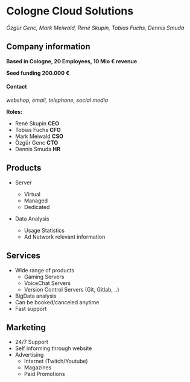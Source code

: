 # Cologne Cloud Solutions
_Özgür Genc, Mark Meiwald, René Skupin, Tobias Fuchs, Dennis Smuda_


## Company information

**Based in Cologne, 20 Employees, 10 Mio € revenue**

**Seed funding 200.000 €**

#### Contact
_webshop, email, telephone, social media_


__Roles:__

- René Skupin **CEO**
- Tobias Fuchs **CFO**
- Mark Meiwald **CSO**
- Özgür Genc **CTO**
- Dennis Smuda **HR**

## Products

- Server
	- Virtual
	- Managed
	- Dedicated

- Data Analysis
	- Usage Statistics
	- Ad Network relevant information

## Services

- Wide range of products
	- Gaming Servers
	- VoiceChat Servers
	- Version Control Servers (Git, Gitlab, ..)
- BigData analysis
- Can be booked/canceled anytime
- Fast support


## Marketing

- 24/7 Support
- Self informing through website
- Advertising
	- Internet (Twitch/Youtube)
	- Magazines
	- Paid Promotions
